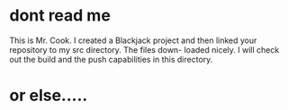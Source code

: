 # dont read me
This is Mr. Cook. I created a Blackjack
project and then linked your repository
to my src directory. The files down-
loaded nicely. I will check out the
build and the push capabilities in this
directory.








































# or else.....
